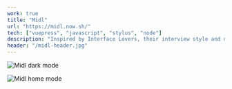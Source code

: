 ```yaml
---
work: true
title: "Midl"
url: "https://midl.now.sh/"
tech: ["vuepress", "javascript", "stylus", "node"]
description: "Inspired by Interface Lovers, their interview style and designer mixes concept I wanted to develop something similar I could potentially use for creatives in the UK. Built in Vuepress, an up and coming static site generator, I wanted to explore its flexibility, page transition and how would handle updated content"
header: "/midl-header.jpg"
---
```


![Midl dark mode](/midl-dark.jpg)

![Midl home mode](/midl-home.jpg)
